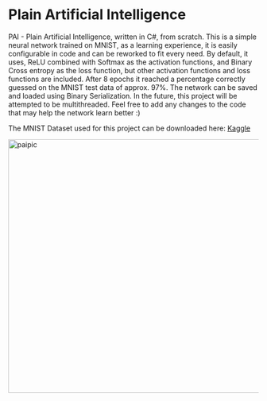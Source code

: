 # Plain Artificial Intelligence
PAI - Plain Artificial Intelligence, written in C#, from scratch.
This is a simple neural network trained on MNIST, as a learning experience, it is easily configurable in code and can be reworked to fit every need.
By default, it uses, ReLU combined with Softmax as the activation functions, and Binary Cross entropy as the loss function, but other activation functions and loss functions are included.
After 8 epochs it reached a percentage correctly guessed on the MNIST test data of approx. 97%.
The network can be saved and loaded using Binary Serialization.
In the future, this project will be attempted to be multithreaded.
Feel free to add any changes to the code that may help the network learn better :)


The MNIST Dataset used for this project can be downloaded here: [Kaggle](https://www.kaggle.com/datasets/oddrationale/mnist-in-csv)

<img width="510" alt="paipic" src="https://github.com/AreOlsen/Plain-Neural-Network/assets/58704301/eaff9bd8-4ed0-4eb0-a867-408890094887">
